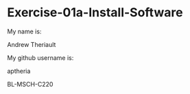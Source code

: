 # Exercise-01a-Install-Software
My name is:

Andrew Theriault

My github username is:

aptheria

BL-MSCH-C220
